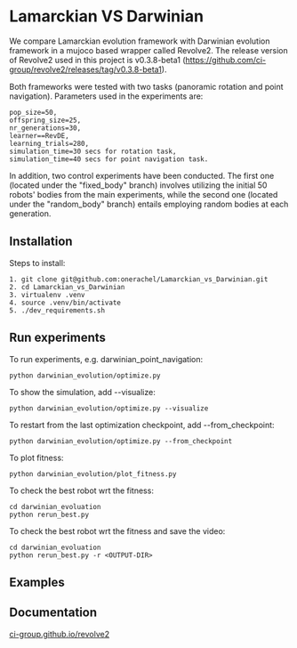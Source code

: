 # Lamarckian VS Darwinian
We compare Lamarckian evolution framework with Darwinian evolution framework in a mujoco based wrapper called Revolve2. The release version of Revolve2 used in this project is v0.3.8-beta1 (https://github.com/ci-group/revolve2/releases/tag/v0.3.8-beta1).

Both frameworks were tested with two tasks (panoramic rotation and point navigation).
Parameters used in the experiments are:
``` 
pop_size=50,
offspring_size=25,
nr_generations=30,
learner==RevDE,
learning_trials=280,
simulation_time=30 secs for rotation task,
simulation_time=40 secs for point navigation task.

``` 
In addition, two control experiments have been conducted. The first one (located under the "fixed_body" branch) involves utilizing the initial 50 robots' bodies from the main experiments, while the second one (located under the "random_body" branch) entails employing random bodies at each generation.

## Installation 
Steps to install:
``` 
1. git clone git@github.com:onerachel/Lamarckian_vs_Darwinian.git
2. cd Lamarckian_vs_Darwinian
3. virtualenv .venv
4. source .venv/bin/activate
5. ./dev_requirements.sh
``` 

## Run experiments 
To run experiments, e.g. darwinian_point_navigation:
``` 
python darwinian_evolution/optimize.py
``` 
To show the simulation, add --visualize: 
``` 
python darwinian_evolution/optimize.py --visualize
``` 
To restart from the last optimization checkpoint, add --from_checkpoint: 
``` 
python darwinian_evolution/optimize.py --from_checkpoint
``` 
To plot fitness:
``` 
python darwinian_evolution/plot_fitness.py
``` 
To check the best robot wrt the fitness:
``` 
cd darwinian_evoluation
python rerun_best.py
```
To check the best robot wrt the fitness and save the video:
``` 
cd darwinian_evoluation
python rerun_best.py -r <OUTPUT-DIR>
```

## Examples


## Documentation 

[ci-group.github.io/revolve2](https://ci-group.github.io/revolve2/) 
